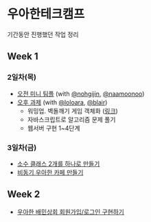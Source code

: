# 우아한테크캠프

기간동안 진행했던 작업 정리

## Week 1

### 2일차(목)

- [오전 미니 팀플](https://github.com/nohgijin/miniTeamProject) (with [@nohgijin](https://github.com/nohgijin), [@naamoonoo](https://github.com/naamoonoo))
- [오후 과제](https://github.com/woowa-techcamp-2020/woowa-honux) (with [@loloara](https://github.com/Loloara), [@blair](https://github.com/Blair-0404))
  - 워밍업. 벽돌깨기 게임 객체화 ([링크](https://github.com/woowa-techcamp-2020/loloara-wudys-blair-learn-node))
  - 자바스크립트로 알고리즘 문제 풀기
  - 웹서버 구현 1~4단계

### 3일차(금)

- [소수 클래스 2개를 하나로 만들기](https://github.com/wudys/woowatech2020/tree/master/week1_prime)
- [비동기 우아한 카페 만들기](https://github.com/wudys/woowatech2020/tree/master/week1_cafe)

## Week 2

- [우아한 배민상회 회원가입/로그인 구현하기](https://github.com/wudys/woowatech2020/tree/master/week2_market)
